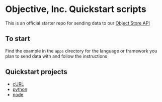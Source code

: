 # Objective, Inc. Quickstart scripts

This is an official starter repo for sending data to our [Object Store API](https://www.objective.inc/docs/object-store/objects)

## To start

Find the example in the `apps` directory for the language or framework you plan to send data with and follow the instructions

## Quickstart projects

-   [cURL](https://github.com/kailualabs/objective-inc-quickstart-scripts/tree/main/apps/curl-quickstart)
-   [python](https://github.com/kailualabs/objective-inc-quickstart-scripts/tree/main/apps/python-quickstart)
-   [node](https://github.com/kailualabs/objective-inc-quickstart-scripts/tree/main/apps/node-quickstart)

